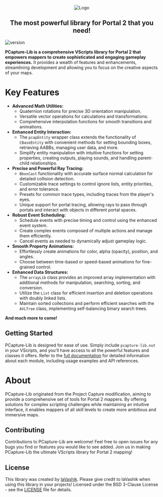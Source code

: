 <div align="center">
<img src="other\logo.png" alt="Logo"> <!-- width="660" height="350" -->

<h2 align="center">
    The most powerful library for Portal 2 that you need!
</h2>
</div>

![version](https://img.shields.io/badge/Pcapture--Lib-v2.5--stable-informational)

**PCapture-Lib is a comprehensive VScripts library for Portal 2 that empowers mappers to create sophisticated and engaging gameplay experiences.** It provides a wealth of features and enhancements, streamlining development and allowing you to focus on the creative aspects of your maps.

# Key Features
* **Advanced Math Utilities:**
  * Quaternion rotations for precise 3D orientation manipulation.
  * Versatile vector operations for calculations and transformations.
  * Comprehensive interpolation functions for smooth transitions and animations.
* **Enhanced Entity Interaction:**
  * The `pcapEntity` wrapper class extends the functionality of `CBaseEntity` with convenient methods for setting bounding boxes, retrieving AABBs, managing user data, and more.
  * Simplify entity manipulation with intuitive functions for setting properties, creating outputs, playing sounds, and handling parent-child relationships.
* **Precise and Powerful Ray Tracing:**
  * `BboxCast` functionality with accurate surface normal calculation for detailed collision detection.
  * Customizable trace settings to control ignore lists, entity priorities, and error tolerance.
  * Presets for common trace types, including traces from the player's eyes.
  * Unique support for portal tracing, allowing rays to pass through portals and interact with objects in different portal spaces.
* **Robust Event Scheduling:**
  * Schedule events with precise timing and control using the enhanced event system.
  * Create complex events composed of multiple actions and manage them efficiently.
  * Cancel events as needed to dynamically adjust gameplay logic.
* **Smooth Property Animations:**
  * Effortlessly create animations for color, alpha (opacity), position, and angles.
  * Choose between time-based or speed-based animations for fine-grained control.
* **Enhanced Data Structures:**
  * The `arrayLib` class provides an improved array implementation with additional methods for manipulation, searching, sorting, and conversion.
  * Utilize the `List` class for efficient insertion and deletion operations with doubly linked lists.
  * Maintain sorted collections and perform efficient searches with the `AVLTree` class, implementing self-balancing binary search trees.

**And much more to come!**

## Getting Started

PCapture-Lib is designed for ease of use. Simply include `pcapture-lib.nut` in your VScripts, and you'll have access to all the powerful features and classes it offers. Refer to the [full documentation](Documentation.md) for detailed information about each module, including usage examples and API references.

# About

PCapture-Lib originated from the Project Capture modification, aiming to provide a comprehensive set of tools for Portal 2 mappers. By offering solutions for complex scripting challenges while maintaining an intuitive interface, it enables mappers of all skill levels to create more ambitious and immersive maps.

## Contributing

Contributions to PCapture-Lib are welcome! Feel free to open issues for any bugs you find or features you would like to see added. Join us in making PCapture-Lib the ultimate VScripts library for Portal 2 mapping!

## License

This library was created by [laVashik](https://www.youtube.com/@laVashikProductions). Please give credit to laVashik when using this library in your projects! Licensed under the BSD 3-Clause License - see the [LICENSE](LICENSE) file for details.
